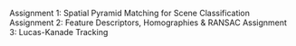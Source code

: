 Assignment 1: Spatial Pyramid Matching for Scene Classification 
Assignment 2: Feature Descriptors, Homographies & RANSAC
Assignment 3: Lucas-Kanade Tracking

